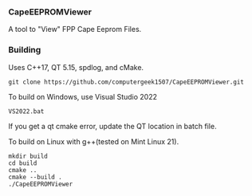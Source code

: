 ### CapeEEPROMViewer

A tool to "View" FPP Cape Eeprom Files.

### Building
Uses C++17, QT 5.15, spdlog, and cMake.

```git clone https://github.com/computergeek1507/CapeEEPROMViewer.git```

To build on Windows, use Visual Studio 2022

```VS2022.bat```

If you get a qt cmake error, update the QT location in batch file.

To build on Linux with g++(tested on Mint Linux 21).

```
mkdir build
cd build
cmake ..
cmake --build .
./CapeEEPROMViewer
```
